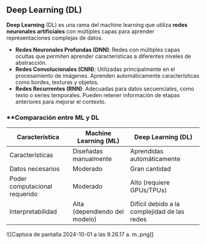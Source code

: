 


## **Deep Learning (DL)**
**Deep Learning** (DL) es una rama del machine learning que utiliza **redes neuronales artificiales** con múltiples capas para aprender representaciones complejas de datos.
-  **Redes Neuronales Profundas (DNN)**: Redes con múltiples capas ocultas que permiten aprender características a diferentes niveles de abstracción.
-  **Redes Convolucionales (CNN)**: Utilizadas principalmente en el procesamiento de imágenes. Aprenden automáticamente características como bordes, texturas y objetos.
-  **Redes Recurrentes (RNN)**: Adecuadas para datos secuenciales, como texto o series temporales. Pueden retener información de etapas anteriores para mejorar el contexto.


### **Comparación entre ML y DL

| **Característica**            | **Machine Learning (ML)**     | **Deep Learning (DL)**                       |
| ----------------------------- | ----------------------------- | -------------------------------------------- |
| Características               | Diseñadas manualmente         | Aprendidas automáticamente                   |
| Datos necesarios              | Moderado                      | Gran cantidad                                |
| Poder computacional requerido | Moderado                      | Alto (requiere GPUs/TPUs)                    |
| Interpretabilidad             | Alta (dependiendo del modelo) | Difícil debido a la complejidad de las redes |



![[Captura de pantalla 2024-10-01 a las 9.26.17 a. m..png]]




  



